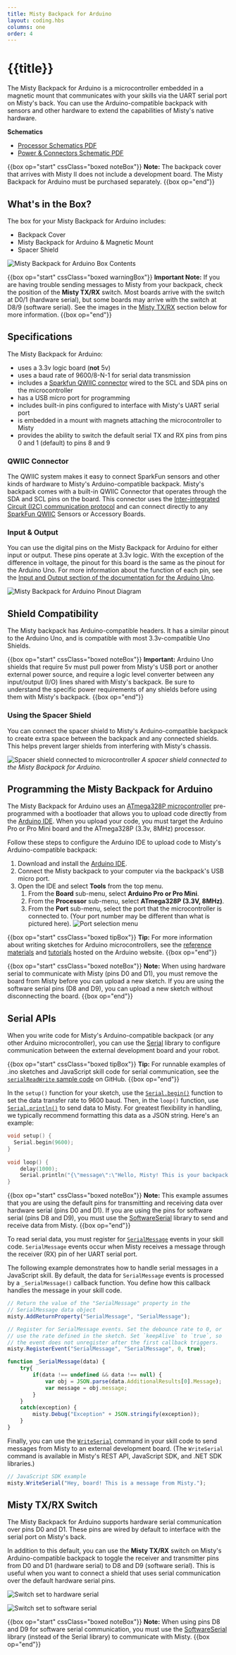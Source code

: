```yaml
---
title: Misty Backpack for Arduino
layout: coding.hbs
columns: one
order: 4
---
```


# {{title}}

The Misty Backpack for Arduino is a microcontroller embedded in a magnetic mount that communicates with your skills via the UART serial port on Misty's back. You can use the Arduino-compatible backpack with sensors and other hardware to extend the capabilities of Misty's native hardware.

**Schematics**
* [Processor Schematics PDF](/assets/images/Processor_SchDoc.pdf)
* [Power & Connectors Schematic PDF](/assets/images/Power_Connectors_SchDoc.pdf)

{{box op="start" cssClass="boxed noteBox"}}
**Note:** The backpack cover that arrives with Misty II does not include a development board. The Misty Backpack for Arduino must be purchased separately. 
{{box op="end"}}

## What's in the Box?

The box for your Misty Backpack for Arduino includes:

* Backpack Cover
* Misty Backpack for Arduino & Magnetic Mount
* Spacer Shield

![Misty Backpack for Arduino Box Contents](/assets/images/backpack-box-contents.jpeg)

{{box op="start" cssClass="boxed warningBox"}}
**Important Note:** If you are having trouble sending messages to Misty from your backpack, check the position of the **Misty TX/RX** switch. Most boards arrive with the switch at D0/1 (hardware serial), but some boards may arrive with the switch at D8/9 (software serial). See the images in the [Misty TX/RX](./#misty-tx-rx-switch) section below for more information.
{{box op="end"}}

## Specifications

The Misty Backpack for Arduino:

* uses a 3.3v logic board (**not** 5v)
* uses a baud rate of 9600/8-N-1 for serial data transmission
* includes a [Sparkfun QWIIC connector](https://www.sparkfun.com/qwiic) wired to the SCL and SDA pins on the microcontroller
* has a USB micro port for programming
* includes built-in pins configured to interface with Misty's UART serial port
* is embedded in a mount with magnets attaching the microcontroller to Misty
* provides the ability to switch the default serial TX and RX pins from pins 0 and 1 (default) to pins 8 and 9

### QWIIC Connector

The QWIIC system makes it easy to connect SparkFun sensors and other kinds of hardware to Misty's Arduino-compatible backpack. Misty's backpack comes with a built-in QWIIC Connector that operates through the SDA and SCL pins on the board. This connector uses the [Inter-integrated Circuit (I2C) communication protocol](https://learn.sparkfun.com/tutorials/i2c/all) and can connect directly to any [SparkFun QWIIC](https://www.sparkfun.com/qwiic) Sensors or Accessory Boards. 

### Input & Output

You can use the digital pins on the Misty Backpack for Arduino for either input or output. These pins operate at 3.3v logic. With the exception of the difference in voltage, the pinout for this board is the same as the pinout for the Arduino Uno. For more information about the function of each pin, see the [Input and Output section of the documentation for the Arduino Uno](https://store.arduino.cc/usa/arduino-uno-rev3).

![Misty Backpack for Arduino Pinout Diagram](/assets/images/backpack_for_arduino_web.jpg)

## Shield Compatibility

The Misty backpack has Arduino-compatible headers. It has a similar pinout to the Arduino Uno, and is compatible with most 3.3v-compatible Uno Shields. 


{{box op="start" cssClass="boxed noteBox"}}
**Important:** Arduino Uno shields that require 5v must pull power from Misty's USB port or another external power source, and require a logic level converter between any input/output (I/O) lines shared with Misty's backpack. Be sure to understand the specific power requirements of any shields before using them with Misty's backpack.
{{box op="end"}}

### Using the Spacer Shield

You can connect the spacer shield to Misty's Arduino-compatible backpack to create extra space between the backpack and any connected shields. This helps prevent larger shields from interfering with Misty's chassis.

![Spacer shield connected to microcontroller](/assets/images/backpack-spacer-shield.jpg)
*A spacer shield connected to the Misty Backpack for Arduino.*

## Programming the Misty Backpack for Arduino

The Misty Backpack for Arduino uses an [ATmega328P microcontroller](http://ww1.microchip.com/downloads/en/DeviceDoc/Atmel-7810-Automotive-Microcontrollers-ATmega328P_Datasheet.pdf) pre-programmed with a bootloader that allows you to upload code directly from the [Arduino IDE](https://www.arduino.cc/en/Main/Software).  When you upload your code, you must target the Arduino Pro or Pro Mini board and the ATmega328P (3.3v, 8MHz) processor.

Follow these steps to configure the Arduino IDE to upload code to Misty's Arduino-compatible backpack:

1. Download and install the [Arduino IDE](https://www.arduino.cc/en/Main/Software).
2. Connect the Misty backpack to your computer via the backpack's USB micro port.
3. Open the IDE and select **Tools** from the top menu.
   1. From the **Board** sub-menu, select **Arduino Pro or Pro Mini**. 
   2. From the **Processor** sub-menu, select **ATmega328P (3.3V, 8MHz)**.
   3. From the **Port** sub-menu, select the port that the microcontroller is connected to. (Your port number may be different than what is pictured here). ![Port selection menu](/assets/images/arduino-ide-port-selection.png)

{{box op="start" cssClass="boxed tipBox"}}
**Tip:** For more information about writing sketches for Arduino microcontrollers, see the [reference materials](https://www.arduino.cc/reference/en/) and [tutorials](https://www.arduino.cc/en/Tutorial/HomePage) hosted on the Arduino website.
{{box op="end"}}

{{box op="start" cssClass="boxed noteBox"}}
**Note:** When using hardware serial to communicate with Misty (pins D0 and D1), you must remove the board from Misty before you can upload a new sketch. If you are using the software serial pins (D8 and D9), you can upload a new sketch without disconnecting the board.
{{box op="end"}}

## Serial APIs

When you write code for Misty's Arduino-compatible backpack (or any other Arduino microcontroller), you can use the [Serial](https://www.arduino.cc/reference/en/language/functions/communication/serial/) library to configure communication between the external development board and your robot. 

{{box op="start" cssClass="boxed tipBox"}}
**Tip:** For runnable examples of .ino sketches and JavaScript skill code for serial communication, see the [`serialReadWrite` sample code](https://github.com/MistyCommunity/JavaScript-SDK/tree/master/Sample%20Code/serialReadWrite) on GitHub.
{{box op="end"}}

In the `setup()` function for your sketch, use the [`Serial.begin()`](https://www.arduino.cc/reference/en/language/functions/communication/serial/begin) function to set the data transfer rate to 9600 baud. Then, in the `loop()` function, use [`Serial.println()`](https://www.arduino.cc/reference/en/language/functions/communication/serial/println) to send data to Misty. For greatest flexibility in handling, we typically recommend formatting this data as a JSON string. Here's an example:

```c++
void setup() {
  Serial.begin(9600);
}
  
void loop() {
    delay(1000);
    Serial.println("{\"message\":\"Hello, Misty! This is your backpack talking.\"}");
}
```

{{box op="start" cssClass="boxed noteBox"}}
**Note:** This example assumes that you are using the default pins for transmitting and receiving data over hardware serial (pins D0 and D1). If you are using the pins for software serial (pins D8 and D9), you must use the [SoftwareSerial](https://www.arduino.cc/en/Reference/SoftwareSerial) library to send and receive data from Misty.
{{box op="end"}}

To read serial data, you must register for [`SerialMessage`](../../../misty-ii/robot/sensor-data/#serialmessage) events in your skill code. `SerialMessage` events occur when Misty receives a message through the receiver (RX) pin of her UART serial port. 

The following example demonstrates how to handle serial messages in a JavaScript skill. By default, the data for `SerialMessage` events is processed by a `_SerialMessage()` callback function. You define how this callback handles the message in your skill code.

```javascript
// Return the value of the "SerialMessage" property in the
// SerialMessage data object
misty.AddReturnProperty("SerialMessage", "SerialMessage");

// Register for SerialMessage events. Set the debounce rate to 0, or
// use the rate defined in the sketch. Set `keepAlive` to `true`, so
// the event does not unregister after the first callback triggers. 
misty.RegisterEvent("SerialMessage", "SerialMessage", 0, true);

function _SerialMessage(data) {	
	try{
		if(data !== undefined && data !== null) {
			var obj = JSON.parse(data.AdditionalResults[0].Message);
			var message = obj.message;
        }
    }
	catch(exception) {
		misty.Debug("Exception" + JSON.stringify(exception));
	}
}
```

Finally, you can use the [`WriteSerial`](../../../misty-ii/javascript-sdk/api-reference/#misty-writeserial) command in your skill code to send messages from Misty to an external development board. (The `WriteSerial` command is available in Misty's REST API, JavaScript SDK, and .NET SDK libraries.)

```javascript
// JavaScript SDK example
misty.WriteSerial("Hey, board! This is a message from Misty.");
```

## Misty TX/RX Switch

The Misty Backpack for Arduino supports hardware serial communication over pins D0 and D1. These pins are wired by default to interface with the serial port on Misty's back. 

In addition to this default, you can use the **Misty TX/RX** switch on Misty's Arduino-compatible backpack to toggle the receiver and transmitter pins from D0 and D1 (hardware serial) to D8 and D9 (software serial). This is useful when you want to connect a shield that uses serial communication over the default hardware serial pins.

![Switch set to hardware serial](/assets/images/misty-tx-rx-switch-hardware-serial.jpg)

![Switch set to software serial](/assets/images/misty-tx-rx-switch-software-serial.jpg)

{{box op="start" cssClass="boxed noteBox"}}
**Note:** When using pins D8 and D9 for software serial communication, you must use the [SoftwareSerial](https://www.arduino.cc/en/Reference/SoftwareSerial) library (instead of the Serial library) to communicate with Misty.
{{box op="end"}}